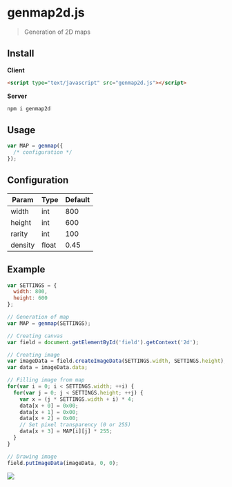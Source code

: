 # genmap2d.js
> Generation of 2D maps

## Install

**Client**
```html
<script type="text/javascript" src="genmap2d.js"></script>
```

**Server**
```sh
npm i genmap2d
```

## Usage

```js
var MAP = genmap({
  /* configuration */ 
});
```

## Configuration
| Param | Type | Default |
| --- | --- | --- |
| width | int | 800 |
| height | int | 600 |
| rarity | int | 100 |
| density | float | 0.45 |

## Example

```js
var SETTINGS = {
  width: 800,
  height: 600
};

// Generation of map
var MAP = genmap(SETTINGS); 

// Creating canvas
var field = document.getElementById('field').getContext('2d');

// Creating image
var imageData = field.createImageData(SETTINGS.width, SETTINGS.height);
var data = imageData.data;

// Filling image from map
for(var i = 0; i < SETTINGS.width; ++i) {
  for(var j = 0; j < SETTINGS.height; ++j) {
    var x = (j * SETTINGS.width + i) * 4;
    data[x + 0] = 0x00;
    data[x + 1] = 0x00;
    data[x + 2] = 0x00;
    // Set pixel transparency (0 or 255)
    data[x + 3] = MAP[i][j] * 255;
  }
}

// Drawing image
field.putImageData(imageData, 0, 0);
```

![](https://s8.hostingkartinok.com/uploads/images/2018/07/94bde7bec5aa70f13b22792bba915ffc.png)
